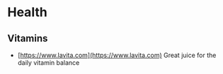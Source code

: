 # Health

## Vitamins

- [https://www.lavita.com](https://www.lavita.com) Great juice for the daily vitamin balance